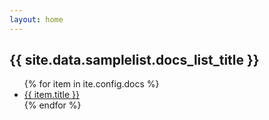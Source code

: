 ```yaml
---
layout: home
---
```


<h2>{{ site.data.samplelist.docs_list_title }}</h2>
<ul>
   {% for item in ite.config.docs %}
      <li><a href="{{ item.url }}">{{ item.title }}</a></li>
   {% endfor %}
</ul>
